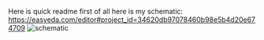 Here is quick readme
first of all here is my schematic:
https://easyeda.com/editor#project_id=34620db97078460b98e5b4d20e674709
![schematic](https://github.com/user-attachments/assets/fe52f50e-d0a9-4c9d-bf00-e218f5080c8d)
